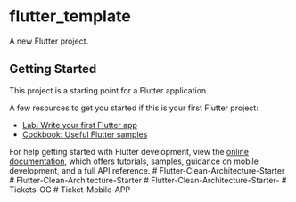 # flutter_template

A new Flutter project.

## Getting Started

This project is a starting point for a Flutter application.

A few resources to get you started if this is your first Flutter project:

- [Lab: Write your first Flutter app](https://docs.flutter.dev/get-started/codelab)
- [Cookbook: Useful Flutter samples](https://docs.flutter.dev/cookbook)

For help getting started with Flutter development, view the
[online documentation](https://docs.flutter.dev/), which offers tutorials,
samples, guidance on mobile development, and a full API reference.
#   F l u t t e r - C l e a n - A r c h i t e c t u r e - S t a r t e r  
 #   F l u t t e r - C l e a n - A r c h i t e c t u r e - S t a r t e r  
 #   F l u t t e r - C l e a n - A r c h i t e c t u r e - S t a r t e r -  
 #   T i c k e t s - O G  
 #   T i c k e t - M o b i l e - A P P  
 